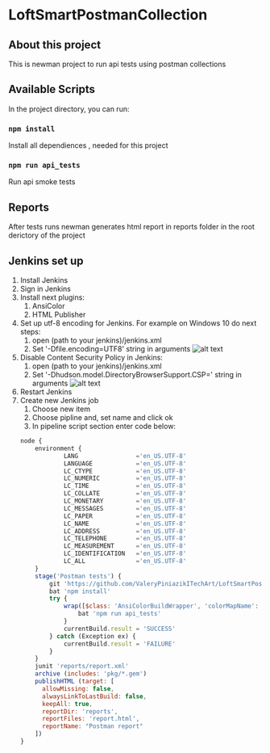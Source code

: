 # LoftSmartPostmanCollection

## About this project

This is newman project to run api tests using postman collections

## Available Scripts

In the project directory, you can run:

### `npm install`

Install all dependiences , needed for this project

### `npm run api_tests`

Run api smoke tests 

## Reports

After tests runs newman generates html report in reports folder in the root derictory of the project

## Jenkins set up

1. Install Jenkins
2. Sign in Jenkins
3. Install next plugins:
    1. AnsiColor
    2. HTML Publisher
4. Set up utf-8 encoding for Jenkins. For example on Windows 10 do next steps:
    1. open (path to your jenkins)/jenkins.xml
    2. Set '-Dfile.encoding=UTF8' string in arguments
    ![alt text](https://miro.medium.com/max/700/1*hf4zWYy7XRansBHCJU3yEA.png)
5. Disable Content Security Policy in Jenkins:
    1. open (path to your jenkins)/jenkins.xml
    2. Set '-Dhudson.model.DirectoryBrowserSupport.CSP=' string in arguments
    ![alt text](https://sun9-8.userapi.com/c851220/v851220118/188860/rKx1tZz9A4E.jpg)
6. Restart Jenkins
7. Create new Jenkins job
    1. Choose new item
    2. Choose pipline and, set name and click ok
    3. In pipeline script section enter code below:
    ```javascript
    node {
        environment {
                LANG                ='en_US.UTF-8'
                LANGUAGE            ='en_US.UTF-8'
                LC_CTYPE            ='en_US.UTF-8'
                LC_NUMERIC          ='en_US.UTF-8'
                LC_TIME             ='en_US.UTF-8'
                LC_COLLATE          ='en_US.UTF-8'
                LC_MONETARY         ='en_US.UTF-8'
                LC_MESSAGES         ='en_US.UTF-8'
                LC_PAPER            ='en_US.UTF-8'
                LC_NAME             ='en_US.UTF-8'
                LC_ADDRESS          ='en_US.UTF-8'
                LC_TELEPHONE        ='en_US.UTF-8'
                LC_MEASUREMENT      ='en_US.UTF-8'
                LC_IDENTIFICATION   ='en_US.UTF-8'
                LC_ALL              ='en_US.UTF-8'
        }
        stage('Postman tests') {
            git 'https://github.com/ValeryPiniazikITechArt/LoftSmartPostmanCollection'
            bat 'npm install'
            try {
                wrap([$class: 'AnsiColorBuildWrapper', 'colorMapName': 'xterm']) {
                    bat 'npm run api_tests'   
                }
                currentBuild.result = 'SUCCESS'
            } catch (Exception ex) {
                currentBuild.result = 'FAILURE'
            }
        }
        junit 'reports/report.xml'
        archive (includes: 'pkg/*.gem')
        publishHTML (target: [
          allowMissing: false,
          alwaysLinkToLastBuild: false,
          keepAll: true,
          reportDir: 'reports',
          reportFiles: 'report.html',
          reportName: "Postman report"
        ])
    }
